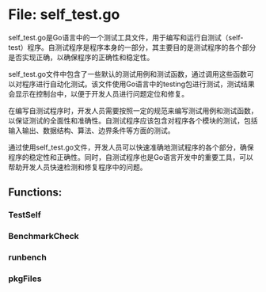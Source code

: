 # File: self_test.go

self_test.go是Go语言中的一个测试工具文件，用于编写和运行自测试（self-test）程序。自测试程序是程序本身的一部分，其主要目的是测试程序的各个部分是否实现正确，以确保程序的正确性和稳定性。

self_test.go文件中包含了一些默认的测试用例和测试函数，通过调用这些函数可以对程序进行自动化测试。该文件使用Go语言中的testing包进行测试，测试结果会显示在控制台中，以便于开发人员进行问题定位和修复。

在编写自测试程序时，开发人员需要按照一定的规范来编写测试用例和测试函数，以保证测试的全面性和准确性。自测试程序应该包含对程序各个模块的测试，包括输入输出、数据结构、算法、边界条件等方面的测试。

通过使用self_test.go文件，开发人员可以快速准确地测试程序的各个部分，确保程序的稳定性和正确性。同时，自测试程序也是Go语言开发中的重要工具，可以帮助开发人员快速检测和修复程序中的问题。

## Functions:

### TestSelf





### BenchmarkCheck





### runbench





### pkgFiles





